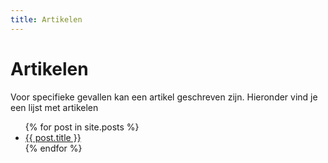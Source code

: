 ```yaml
---
title: Artikelen
---
```

# Artikelen
Voor specifieke gevallen kan een artikel geschreven zijn. Hieronder vind je een lijst met artikelen
<ul>
  {% for post in site.posts %}
    <li>
      <a href="{{ site.baseurl }} {{ post.url }}">{{ post.title }}</a>
    </li>
  {% endfor %}
</ul>
